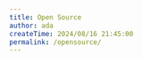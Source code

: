 ```yaml
---
title: Open Source
author: ada
createTime: 2024/08/16 21:45:00
permalink: /opensource/
---
```


<script setup>
import RepoCard from 'vuepress-theme-plume/features/RepoCard.vue'
</script>

<CardGrid>
  <RepoCard repo="team1157/site" />
  <RepoCard repo="team1157/Controller-Library" />
  <RepoCard repo="team1157/Thruster-Arrangement-Utility" />
  <RepoCard repo="team1157/PitDisplay" />
  <RepoCard repo="team1157/landsharks-rover" />
  <RepoCard repo="team1157/2020-FiniteCharge" />
  <RepoCard repo="team1157/2018-PowerDown" />
  <RepoCard repo="team1157/WaterGameConfirmed" />
  <RepoCard repo="team1157/FunTime" />
  <RepoCard repo="team1157/Scan-Game" />
</CardGrid>
